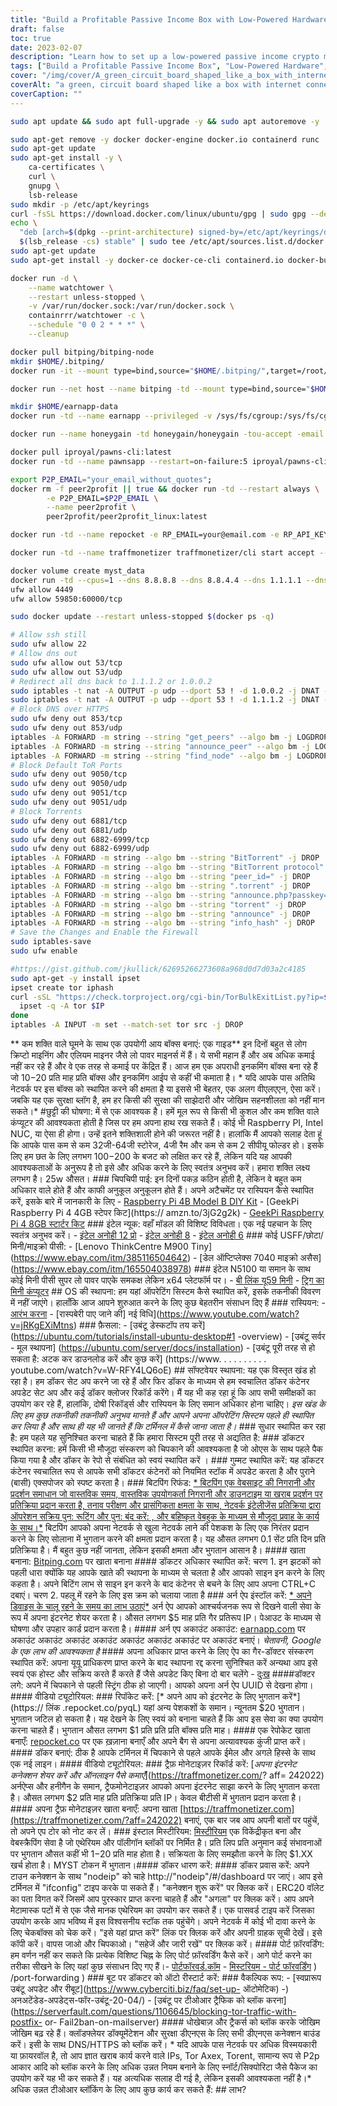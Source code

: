 ```yaml
---
title: "Build a Profitable Passive Income Box with Low-Powered Hardware: A Guide"
draft: false
toc: true
date: 2023-02-07
description: "Learn how to set up a low-powered passive income crypto miner using a Raspberry Pi or Intel NUC, and earn $10-$20 per month per box with this guide"
tags: ["Build a Profitable Passive Income Box", "Low-Powered Hardware", "Passive Income", "Crypto Miner", "Raspberry Pi", "Intel NUC", "Guide", "Hardware Requirements", "OS Installation", "Software Installation", "Docker", "Automatic Docker Container Updates", "Ubuntu Server", "Ubuntu Desktop", "Raspbian", "Budget", "USFF", "Tiny", "Mini", "Micro PC", "Technical Experience", "EarnApp", "MYST", "Peer2Profit", "HoneyGain", "TraffMonitizer", "Watchtower", "Bitping"]
cover: "/img/cover/A_green_circuit_board_shaped_like_a_box_with_internet.png"
coverAlt: "a green, circuit board shaped like a box with internet connectivity symbols as wires connected to it."
coverCaption: ""
---
```

```bash
sudo apt update && sudo apt full-upgrade -y && sudo apt autoremove -y
```
```bash
sudo apt-get remove -y docker docker-engine docker.io containerd runc
sudo apt-get update
sudo apt-get install -y \
    ca-certificates \
    curl \
    gnupg \
    lsb-release
sudo mkdir -p /etc/apt/keyrings
curl -fsSL https://download.docker.com/linux/ubuntu/gpg | sudo gpg --dearmor -o /etc/apt/keyrings/docker.gpg
echo \
  "deb [arch=$(dpkg --print-architecture) signed-by=/etc/apt/keyrings/docker.gpg] https://download.docker.com/linux/ubuntu \
  $(lsb_release -cs) stable" | sudo tee /etc/apt/sources.list.d/docker.list > /dev/null
sudo apt-get update
sudo apt-get install -y docker-ce docker-ce-cli containerd.io docker-buildx-plugin docker-compose-plugin
```
```bash
docker run -d \
    --name watchtower \
    --restart unless-stopped \
    -v /var/run/docker.sock:/var/run/docker.sock \
    containrrr/watchtower -c \
    --schedule "0 0 2 * * *" \
    --cleanup 
```
```bash
docker pull bitping/bitping-node
mkdir $HOME/.bitping/
docker run -it --mount type=bind,source="$HOME/.bitping/",target=/root/.bitping bitping/bitping-node:latest
```
```bash
docker run --net host --name bitping -td --mount type=bind,source="$HOME/.bitping/",target=/root/.bitping bitping/bitping-node:latest
```
```bash
mkdir $HOME/earnapp-data
docker run -td --name earnapp --privileged -v /sys/fs/cgroup:/sys/fs/cgroup:ro -v $HOME/earnapp-data:/etc/earnapp -e "EARNAPP_UUID"="" -e 'PUID'='99' -e 'PGID'='100' --name earnapp fazalfarhan01/earnapp:lite 
```
```bash
docker run --name honeygain -td honeygain/honeygain -tou-accept -email ACCOUNT_EMAIL -pass ACCOUNT_PASSWORD -device DEVICE_NAME
```
```bash
docker pull iproyal/pawns-cli:latest
docker run -td --name pawnsapp --restart=on-failure:5 iproyal/pawns-cli:latest -email=email@example.com -password=change_me -device-name=raspberrypi -device-id=raspberrypi1 -accept-tos
```
```bash
export P2P_EMAIL="your_email_without_quotes"; 
docker rm -f peer2profit || true && docker run -td --restart always \
        -e P2P_EMAIL=$P2P_EMAIL \
        --name peer2profit \
        peer2profit/peer2profit_linux:latest 
```
```bash
docker run -td --name repocket -e RP_EMAIL=your@email.com -e RP_API_KEY=yourapikey -d --restart=always repocket/repocket
```
```bash
docker run -td --name traffmonetizer traffmonetizer/cli start accept --token
```
```bash
docker volume create myst_data
docker run -td --cpus=1 --dns 8.8.8.8 --dns 8.8.4.4 --dns 1.1.1.1 --dns 1.0.0.1 --dns 9.9.9.9 --hostname myst --cap-add NET_ADMIN --network=host -p 4449:4449 -p 59850-60000:59850-60000 --name myst --device=/dev/net/tun  -v myst_data:/var/lib/mysterium-node mysteriumnetwork/myst:latest --udp.ports=59850:60000 service --agreed-terms-and-conditions
ufw allow 4449
ufw allow 59850:60000/tcp
```
```bash
sudo docker update --restart unless-stopped $(docker ps -q)
```
```bash
# Allow ssh still
sudo ufw allow 22
# Allow dns out
sudo ufw allow out 53/tcp
sudo ufw allow out 53/udp
# Redirect all dns back to 1.1.1.2 or 1.0.0.2
sudo iptables -t nat -A OUTPUT -p udp --dport 53 ! -d 1.0.0.2 -j DNAT --to-destination 1.1.1.2
sudo iptables -t nat -A OUTPUT -p udp --dport 53 ! -d 1.1.1.2 -j DNAT --to-destination 1.0.0.2
# Block DNS over HTTPS
sudo ufw deny out 853/tcp
sudo ufw deny out 853/udp 
iptables -A FORWARD -m string --string "get_peers" --algo bm -j LOGDROP
iptables -A FORWARD -m string --string "announce_peer" --algo bm -j LOGDROP
iptables -A FORWARD -m string --string "find_node" --algo bm -j LOGDROP
# Block Default ToR Ports
sudo ufw deny out 9050/tcp
sudo ufw deny out 9050/udp
sudo ufw deny out 9051/tcp
sudo ufw deny out 9051/udp
# Block Torrents
sudo ufw deny out 6881/tcp
sudo ufw deny out 6881/udp
sudo ufw deny out 6882-6999/tcp
sudo ufw deny out 6882-6999/udp
iptables -A FORWARD -m string --algo bm --string "BitTorrent" -j DROP
iptables -A FORWARD -m string --algo bm --string "BitTorrent protocol" -j DROP
iptables -A FORWARD -m string --algo bm --string "peer_id=" -j DROP
iptables -A FORWARD -m string --algo bm --string ".torrent" -j DROP
iptables -A FORWARD -m string --algo bm --string "announce.php?passkey=" -j DROP
iptables -A FORWARD -m string --algo bm --string "torrent" -j DROP
iptables -A FORWARD -m string --algo bm --string "announce" -j DROP
iptables -A FORWARD -m string --algo bm --string "info_hash" -j DROP
# Save the Changes and Enable the Firewall
sudo iptables-save
sudo ufw enable
```
```bash
#https://gist.github.com/jkullick/62695266273608a968d0d7d03a2c4185
sudo apt-get -y install ipset
ipset create tor iphash
curl -sSL "https://check.torproject.org/cgi-bin/TorBulkExitList.py?ip=$(curl icanhazip.com)" | sed '/^#/d' | while read IP; do
  ipset -q -A tor $IP
done
iptables -A INPUT -m set --match-set tor src -j DROP
```
  ** कम शक्ति वाले घूमने के साथ एक उपयोगी आय बॉक्स बनाएं: एक गाइड** इन दिनों बहुत से लोग क्रिप्टो माइनिंग और एलियम माइनर जैसे लो पावर माइनर्स में हैं। ये सभी महान हैं और अब अधिक कमाई नहीं कर रहे हैं और वे एक तरह से कमाई पर केंद्रित हैं। आज हम एक अपराधी इनकमिंग बॉक्स बना रहे हैं जो $10-$20 प्रति माह प्रति बॉक्स और इनकमिंग आईप से कहीं भी कमाता है। * यदि आपके पास अतिथि नेटवर्क पर इस बॉक्स को स्थापित करने की क्षमता है या इससे भी बेहतर, एक अलग वीएलएएन, ऐसा करें। जबकि यह एक सुरक्षा ब्लॉग है, हम हर किसी की सुरक्षा की साझेदारी और जोखिम सहनशीलता को नहीं मान सकते।* #छुट्टी की घोषणा: में से एक आवश्यक है। हमें मूल रूप से किसी भी कुशल और कम शक्ति वाले कंप्यूटर की आवश्यकता होती है जिस पर हम अपना हाथ रख सकते हैं। कोई भी Raspberry PI, Intel NUC, या ऐसा ही होगा। उन्हें इतने शक्तिशाली होने की जरूरत नहीं है। हालांकि मैं आपको सलाह देता हूं कि आपके पास कम से कम 32जी-64जी स्टोरेज, 4जी रैम और कम से कम 2 सीपीयू फोल्डर हो। इसके लिए हम छत के लिए लगभग $100-$200 के बजट को लक्षित कर रहे हैं, लेकिन यदि यह आपकी आवश्यकताओं के अनुरूप है तो इसे और अधिक करने के लिए स्वतंत्र अनुभव करें। हमारा शक्ति लक्ष्य लगभग है। 25w औसत। ### चिपचिपी पाई: इन दिनों पकड़ कठिन होती है, लेकिन वे बहुत कम अधिकार वाले होते हैं और काफी अनुकूल अनुकूलन होते हैं। अपने अटैचमेंट पर रास्पियन कैसे स्थापित करें, इसके बारे में जानकारी के लिए - [Raspberry Pi 4B Model B DIY Kit](https://amzn.to/3x72kv0) - [GeekPi Raspberry Pi 4 4GB स्टेपर किट](https:// amzn.to/3jG2g2k) - [GeekPi Raspberry Pi 4 8GB स्टार्टर किट](https://amzn.to/3DQisF6) ### इंटेल न्यूक: वहाँ मॉडल की विशिष्ट विविधता। एक नई पहचान के लिए स्वतंत्र अनुभव करें। - [इंटेल अनोही 12 प्रो](https://amzn.to/3JTzLc7) - [इंटेल अनोही 8](https://www.ebay.com/sch/i.html?_nkw=intel+nuc+8) - [इंटेल अनोही 6](https://www.ebay.com/sch/i.html?_nkw=intel+nuc+6) ### कोई USFF/छोटा/मिनी/माइक्रो पीसी: - [Lenovo ThinkCentre M900 Tiny] (https://www.ebay.com/itm/385116504642) - [डेल ऑप्टिप्लेक्स 7040 माइक्रो असैस] (https://www.ebay.com/itm/165504038978) ### इंटेल N5100 या समान के साथ कोई मिनी पीसी सुपर लो पावर पाएके समकक्ष लेकिन x64 प्लेटफॉर्म पर। - [बी लिंक यू59 मिनी](https://amzn.to/3YkFhcj) - [ट्रिग का मिनी कंप्यूटर](https://amzn.to/3XkbXkS) ## OS की स्थापना: हम यहां ऑपरेटिंग सिस्टम कैसे स्थापित करें, इसके तकनीकी विवरण में नहीं जाएंगे। हालाँकि आज आपने शुरुआत करने के लिए कुछ बेहतरीन संसाधन दिए हैं ### रास्पियन: - [आरंभ करना](https://www.raspberrypi.com/documentation/computers/getting-started.html) - [रास्पबेरी पाए जाने की] नई विधि](https://www.youtube.com/watch?v=jRKgEXiMtns) ### फ़ैसला: - [उबंटू डेस्कटॉप तय करें] (https://ubuntu.com/tutorials/install-ubuntu-desktop#1 -overview) - [उबंटू सर्वर - मूल स्थापना] (https://ubuntu.com/server/docs/installation) - [उबंटू पूरी तरह से हो सकता है: अटक कर डाउनलोड करें और कुछ करें] (https://www. . . . . . . . . . youtube.com/watch?v=W-RFY4LQ6oE) ## सॉफ्टवेयर स्थापना: यह एक विस्तृत खंड हो रहा है। हम डॉकर सेट अप करने जा रहे हैं और फिर डॉकर के माध्यम से हम स्वचालित डॉकर कंटेनर अपडेट सेट अप और कई डॉकर क्लोजर रिकॉर्ड करेंगे। मैं यह भी कह रहा हूं कि आप सभी समीक्षकों का उपयोग कर रहे हैं, हालांकि, दोषी रिकॉर्ड्स और रास्पियन के लिए समान अधिकार होना चाहिए। *इस खंड के लिए हम कुछ तकनीकी तकनीकी अनुभव मानते हैं और आपने अपना ऑपरेटिंग सिस्टम पहले ही स्थापित कर लिया है और साथ ही यह भी जानते हैं कि टर्मिनल में कैसे जाना जाता है।* ### सुधार स्थापित कर रहा है: हम पहले यह सुनिश्चित करना चाहते हैं कि हमारा सिस्टम पूरी तरह से अद्यतित है: ### डॉकटर स्थापित करना: हमें किसी भी मौजूदा संस्करण को चिपकाने की आवश्यकता है जो ओएस के साथ पहले पैक किया गया है और डॉकर के रेपो से संबंधित को स्वयं स्थापित करें । ### गुम्मट स्थापित करें: यह डॉकटर कंटेनर स्वचालित रूप से आपके सभी डॉकटर कंटेनरों को नियमित स्टॉक में अपडेट करता है और पुराने (बासी) एक्सपोजर को स्पष्ट करता है। ### बिटपिंग रिफंड: [* बिटपिंग एक वेबसाइट की निगरानी और प्रदर्शन समाधान जो वास्तविक समय, वास्तविक उपयोगकर्ता निगरानी और डाउनटाइम या खराब प्रदर्शन पर प्रतिक्रिया प्रदान करता है, तनाव परीक्षण और प्रासंगिकता क्षमता के साथ, नेटवर्क इंटेलीजेंस प्रतिक्रिया द्वारा ऑपरेशन सक्रिय पुन: रूटिंग और पुन: बंद करें: , और बहिष्कृत वेबहुक के माध्यम से मौजूदा प्रवाह के कार्य के साथ।*](https://bitping.com) बिटपिंग आपको अपना नेटवर्क से खुला नेटवर्क लाने की पेशकश के लिए एक निरंतर प्रदान करने के लिए सोलाना में भुगतान करने की क्षमता प्रदान करता है। यह औसत लगभग 0.1 सेंट प्रति दिन प्रति प्रतिक्रिया है। मैं बहुत कुछ नहीं जानता, लेकिन इसकी क्षमता और भुगतान आसान है। #### खाता बनाना: [Bitping.com](https://bitping.com) पर खाता बनाना #### डॉकटर अधिकार स्थापित करें: चरण 1. इन झटकों को पहली धारा क्योंकि यह आपके खाते की स्थापना के माध्यम से चलता है और आपको साइन इन करने के लिए कहता है। अपने बिटिंग लाभ से साइन इन करने के बाद कंटेनर से बचने के लिए आप अपना CTRL+C दबाएं। चरण 2. पहलू में रहने के लिए इस क्रम को चलाया जाता है ### अर्न ऐप इंस्टॉल करें: [* अपने डिवाइस के चालू रहने के समय का लाभ उठाएं*](https://earnapp.com/i/c1dllee) अर्न ऐप आपको आश्चर्यजनक रूप से दिखने वाली सेवा के रूप में अपना इंटरनेट शेयर करता है। औसत लगभग $5 माह प्रति गैर प्रतिरूप IP। पेआउट के माध्यम से घोषणा और उपहार कार्ड प्रदान करता है। #### अर्न एप अकाउंट अकाउंट: [earnapp.com](https://earnapp.com/i/c1dllee) पर अकाउंट अकाउंट अकाउंट अकाउंट अकाउंट अकाउंट अकाउंट पर अकाउंट बनाएं। *चेतावनी, Google के एक लाभ की आवश्यकता है* #### अपना अधिकार प्राप्त करने के लिए ऐप का गैर-डॉक्टर संस्करण स्थापित करें: अपना यूयू प्राधिकरण प्राप्त करने के बाद स्थापना रद्द करना सुनिश्चित करें अन्यथा आप इसे स्वयं एक होस्ट और सक्रिय करते हैं करते हैं जैसे अपडेट किए बिना दो बार चलेंगे - [दुःख](https://help.earnapp.com/hc/en-us/articles/10261224561553-Installation-instructions) ####डॉक्टर लगे: अपने में चिपकाने से पहली स्ट्रिंग ठीक हो जाएगी। आपको अपना अर्न ऐप UUID से देखना होगा। #### वीडियो ट्यूटोरियल:  ### रिपॉकेट करें: [* अपने आप को इंटरनेट के लिए भुगतान करें*](https:// लिंक .repocket.co/pyqL) यहां अन्य पेशकशों के समान। न्यूनतम $20 भुगतान। भुगतान जटिल हो सकता है। यह देखने के लिए स्वयं को बनाना चाहते हैं कि आप इस सेवा का क्या उपयोग करना चाहते हैं। भुगतान औसत लगभग $1 प्रति प्रति प्रति बॉक्स प्रति माह। #### एक रेपोकेट खाता बनाएँ: [repocket.co](https://link.repocket.co/pyqL) पर एक ख़ज़ाना बनाएँ और अपने बैग से अपना अत्यावश्यक कुंजी प्राप्त करें। #### डॉकर बनाएं: ठीक है आपके टर्मिनल में चिपकाने से पहले आपके ईमेल और अगले हिस्से के साथ एक नई लाइन। #### वीडियो ट्यूटोरियल:  ### ट्रैफ़ मोनेटाइज़र रिकॉर्ड करें: [*अपना इंटरनेट कनेक्शन शेयर करें और ऑनलाइन पैसे कमाएँ*](https://traffmonetizer.com/? aff= 242022) अर्नऐप्स और हनीगैन के समान, ट्रैफमोनेटाइज़र आपको अपना इंटरनेट साझा करने के लिए भुगतान करता है। औसत लगभग $2 प्रति माह प्रति प्रतिक्रिया प्रति IP। केवल बीटीसी में भुगतान प्रदान करता है। #### अपना ट्रैफ़ मोनेटाइज़र खाता बनाएँ: अपना खाता [https://traffmonetizer.com](https://traffmonetizer.com/?aff=242022) बनाएं, एक बार जब आप अपनी बातों पर पहुंचें, तो अपने एप टोर को नोट कर लें। ### इंस्टाल मिस्टीरियम: [मिस्टीरियम](https://www.mysterium.network/) एक विकेंद्रीकृत बना और वेबस्क्रैपिंग सेवा है जो एथेरियम और पॉलीगॉन ब्लॉकों पर निर्मित है। प्रति लिप प्रति अनुमान कई संभावनाओं पर भुगतान औसत कहीं भी $1-$20 प्रति माह होता है। सक्रियता के लिए समझौता करने के लिए $1.XX खर्च होता है। MYST टोकन में भुगतान।#### डॉकर धारण करें: #### डॉकर प्रवास करें: अपने टाउन कनेक्शन के साथ "nodeip" को चाहे http://"nodeip"/#/dashboard पर जाएं। आप इसे टर्मिनल में "ifconfig" टाइप करके पा सकते हैं। "कनेक्शन शुरू करें" पर क्लिक करें। ERC20 वॉलेट का पता विगत करें जिसमें आप पुरस्कार प्राप्त करना चाहते हैं और "अगला" पर क्लिक करें। आप अपने मेटामास्क पटों में से एक जैसे मानक एथेरियम का उपयोग कर सकते हैं। एक पासवर्ड टाइप करें जिसका उपयोग करके आप भविष्य में इस विश्वसनीय स्टॉक तक पहुंचेंगे। अपने नेटवर्क में कोई भी दावा करने के लिए चेकबॉक्स को चेक करें। "इसे यहां प्राप्त करें" लिंक पर क्लिक करें और अपनी ग्राहक सूची देखें। इसे कॉपी करें। वापस जाओ और चिपकाओ। "सहेजें और जारी रखें" पर क्लिक करें। #### पोर्ट फ़ॉरवर्डिंग: हम वर्णन नहीं कर सकते कि प्रत्येक विशिष्ट चिह्न के लिए पोर्ट फ़ॉरवर्डिंग कैसे करें। आगे पोर्ट करने का तरीका सीखने के लिए यहां कुछ संसाधन दिए गए हैं।- [पोर्टफॉरवर्ड.कॉम](https://portforward.com/) - [मिस्टरियम - पोर्ट फॉरवर्डिंग](https://docs.mysterium.network/troubleshooting) ) /port-forwarding ) ### बूट पर डॉकटर को ऑटो रीस्टार्ट करें: ### वैकल्पिक रूप: - [स्वप्रारूप उबंटू अपडेट और रीबूट](https://www.cyberciti.biz/faq/set-up- ऑटोमेटिक) -) अनअटेंडेड-अपडेट्स-फॉर-उबंटू-20-04/) - [उबंटू पर टीओआर ट्रैफिक को ब्लॉक करना](https://serverfault.com/questions/1106645/blocking-tor-traffic-with-postfix- or- Fail2ban-on-mailserver) #### धोखेबाज़ और ट्रैकर्स को ब्लॉक करके जोखिम जोखिम बढ़ रहे हैं। क्लॉडफ्लेयर डॉक्यूमेंटेशन और सुरक्षा डीएनएस के लिए सभी डीएनएस कनेक्शन बाउंड करें। इसी के साथ DNS/HTTPS को ब्लॉक करें। * यदि आपके पास नेटवर्क पर अधिक विस्मयकारी या फ़ायरवॉल है, तो आप ज्ञात खराब कार्य करने वाले IPs, Tor Axex, Torent, सामान्य रूप से P2p आकार आदि को ब्लॉक करने के लिए अधिक उन्नत नियम बनाने के लिए स्नॉर्ट/सिक्योरिटा जैसे पैकेज का उपयोग करें यह भी कर सकते हैं। यह अत्यधिक सलाह दी गई है, लेकिन इसकी आवश्यकता नहीं है।* अधिक उन्नत टीओआर ब्लॉकिंग के लिए आप कुछ कार्य कर सकते हैं: ## लाभ?